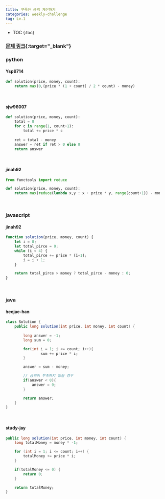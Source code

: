 ```yaml
---
title: 부족한 금액 계산하기
categories: weekly-challenge
tag: Lv.1
---
```


* TOC
{:toc}

### [문제 링크](https://programmers.co.kr/learn/courses/30/lessons/82612){:target="_blank"}


### python

#### Ysp9714

``` python
def solution(price, money, count):
    return max(0,(price * (1 + count) / 2 * count) - money)
```

<br />

#### sjw96007

``` python
def solution(price, money, count):
    total = 0
    for c in range(1, count+1):
        total += price * c
    
    ret = total - money
    answer = ret if ret > 0 else 0
    return answer
```

<br />

#### jinah92

``` python
from functools import reduce

def solution(price, money, count):
    return max(reduce(lambda x,y : x + price * y, range(count+1)) - money, 0) 
```

<br />

### javascript

#### jinah92
``` javascript
function solution(price, money, count) {
    let i = 0;
    let total_pirce = 0;
    while (i < 4) {
        total_pirce += price * (i+1);
        i = i + 1;
    }

    return total_pirce > money ? total_pirce - money : 0;
}
```

<br />

### java

#### heejae-han

``` java
class Solution {
    public long solution(int price, int money, int count) {
        
        long answer = -1;
        long sum = 0;

        for(int i = 1; i <= count; i++){
                sum += price * i;
        }

        answer = sum - money;

        // 금액이 부족하지 않을 경우 
        if(answer < 0){
            answer = 0;
        }

        return answer;
    }
}
```

<br />

#### study-jay

``` java
public long solution(int price, int money, int count) {
    long totalMoney = money * -1;

    for (int i = 1; i <= count; i++) {
        totalMoney += price * i;
    }

    if(totalMoney <= 0) {
        return 0;
    }

    return totalMoney;
}
```
